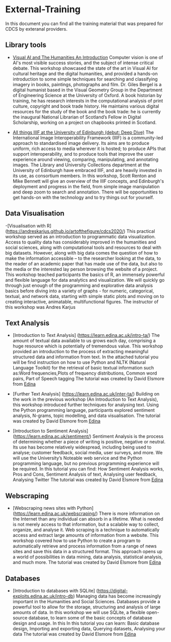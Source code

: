 # External-Training

In this document you can find all the training material that was prepared for CDCS by exteranal providers.


## Library tools
- [Visual AI and The Humanities An Introduction](https://tinyurl.com/EdinburghVAI)
Computer vision is one of AI's most visible success stories, and the subject of intense critical debate. This workshop showcased the state of the art in Visual AI for cultural heritage and the digital humanities, and provided a hands-on introduction to some simple techniques for searching and classifying imagery in books, paintings, photographs and film. 
Dr. Giles Bergel is a digital humanist based in the Visual Geometry Group in the Department of Engineering Science at the University of Oxford. A book historian by training, he has research interests in the computational analysis of print culture, copyright and book trade history. He maintains various digital resources for the study of the book and the book trade: he is currently the inaugural National Librarian of Scotland’s Fellow in Digital Scholarship, working on a project on chapbooks printed in Scotland.  

- [All things IIIF at the University of Edinburgh (debut: Deep Dive)](https://uoe-iiif.github.io/iiif/workshop)
The International Image Interoperability Framework (IIIF) is a community-led approach to standardised image delivery. Its aims are to produce uniform, rich access to media wherever it is hosted; to produce APIs that support interoperability, and to produce tools that improve the user experience around viewing, comparing, manipulating, and annotating images. 
The Library and University Collections department at the University of Edinburgh have embraced IIIF, and are heavily invested in its use, as consortium members. In this workshop, Scott Renton and Mike Bennett will give an overview of the IIIF concepts, and Edinburgh's deployment and progress in the field, from simple image manipulation and deep zoom to search and annotation. There will be opportunities to get hands-on with the technology and to try things out for yourself.  


## Data Visualisation
-[Visualisation with R] (https://andreskarjus.github.io/artofthefigure/cdcs2020/) 
This practical workshop served as an introduction to programmatic data visualization. Access to quality data has considerably improved in the humanities and social sciences, along with computational tools and resources to deal with big datasets. However, along with big data comes the question of how to make the information accessible – to the researcher looking at the data, to the reader of an academic paper that has made use of the data, but also to the media or the interested lay person browsing the website of a project.
This workshop teached participants the basics of R, an immensely powerful and flexible language for data analytics and visualization. We will quickly go through just enough of the programming and explorative data analysis basics before diving into a variety of graphs - for numeric, categorical, textual, and network data, starting with simple static plots and moving on to creating interactive, animatable, multifunctional figures. 
The instructor of this workshop was Andres Karjus
 

## Text Analysis
- [Introduction to Text Analysis] (https://learn.edina.ac.uk/intro-ta/)
The amount of textual data available to us grows each day, comprising a huge resource which is potentially of tremendous value. This workshop provided an introduction to the process of extracting meaningful structured data and information from text. 
In the attached tutorial you will be find instruction on how to use Python and NLTK (Natural Language Toolkit) for the retrieval of basic textual information such as:Word frequencies,Plots of frequency distributions, Common word pairs, Part of Speech tagging 
The tutorial was created by David Elsmore from [Edina](https://edina.ac.uk/)

- [Further Text Analysis] (https://learn.edina.ac.uk/inter-ta/)
Building on the work in the previous workshop (An Introduction to Text Analysis), this workshop introduced further techniques for analysing text. Using the Python programming language, participants explored sentiment analysis, N-grams, topic modelling, and data visualisation. 
The tutorial was created by David Elsmore from [Edina](https://edina.ac.uk/)

- [Introduction to Sentiment Analysis] (https://learn.edina.ac.uk/sentiment/)
Sentiment Analysis is the process of determining whether a piece of writing is positive, negative or neutral. Its use has become relatively widespread, including being used to analyse; customer feedback, social media, user surveys, and more. We will use the University’s Noteable web service and the Python programming language, but no previous programming experience will be required.
In this tutorial you can find: How Sentiment Analysis works, Pros and Cons, Sentiment Analysis of text, Analysing user feedback, Analysing Twitter 
The tutorial was created by David Elsmore from [Edina](https://edina.ac.uk/)


## Webscraping 
- [Webscraping news sites with Python] (https://learn.edina.ac.uk/webscraping/) 
There is more information on the Internet than any individual can absorb in a lifetime. What is needed is not merely access to that information, but a scalable way to collect, organize, and analyse it.
Web scraping is a technique to automatically access and extract large amounts of information from a website.
This workshop covered how to use Python to create a program to automatically retrieve and process information from a range of news sites and save this data in a structured format. This approach opens up a world of possibilities in data mining, data analysis, statistical analysis, and much more.
The tutorial was created by David Elsmore from [Edina](https://edina.ac.uk/)


## Databases
- [Introduction to databases with SQLite] (https://digital-exploits.edina.ac.uk/intro-db)
Managing data has become increasingly important in the Humanities and Social Sciences. Databases provide a powerful tool to allow for the storage, structuring and analysis of large amounts of data. In this workshop we will use SQLite, a flexible open-source database, to learn some of the basic concepts of database design and usage.
In this In this tutorial you can learn: Basic database design, Importing and exporting data, Querying datasets, Analysing your data 
The tutorial was created by David Elsmore from [Edina](https://edina.ac.uk/)
